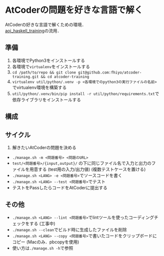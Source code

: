 # AtCoderの問題を好きな言語で解く

AtCoderの好きな言語で解くための環境．  
[aoj_haskell_training](https://github.com/fhiyo/aoj_haskell_training)の流用．

## 準備

1. 各環境でPython3をインストールする
1. 各環境で`virtualenv`をインストールする
1. `cd /path/to/repo && git clone git@github.com:fhiyo/atcoder-training.git && cd atcoder-training`
1. `virtualenv util/python/.venv -p <各環境でのpython3の実行ファイルの名前>`でvirtualenv環境を構築する
1. `util/python/.venv/bin/pip install -r util/python/requirements.txt`で依存ライブラリをインストールする

## 構成

## サイクル
1. 解きたいAtCoderの問題を決める
- `./manage.sh -m <問題番号> <問題のURL>`
- `test/<問題番号>/{input,output}/` の下に同じファイル名で入力と出力のファイルを用意する (test用の入力/出力値) (複数テストケースを置ける)
- `./manage.sh <LANG> -e <問題番号>`でソースコードを書く
- `./manage.sh <LANG> --test <問題番号>`でテスト
- テストをPassしたらコードをAtCoderに提出する

## その他
- `./manage.sh <LANG> --lint <問題番号>`でlintツールを使ったコーディングチェックをする (工事中)
- `./manage.sh --clean`でビルド時に生成したファイルを削除
- `./manage.sh <LANG> --copy <問題番号>`で書いたコードをクリップボードにコピー (Macのみ．pbcopyを使用)
- 使い方は`./manage.sh -h`で参照
